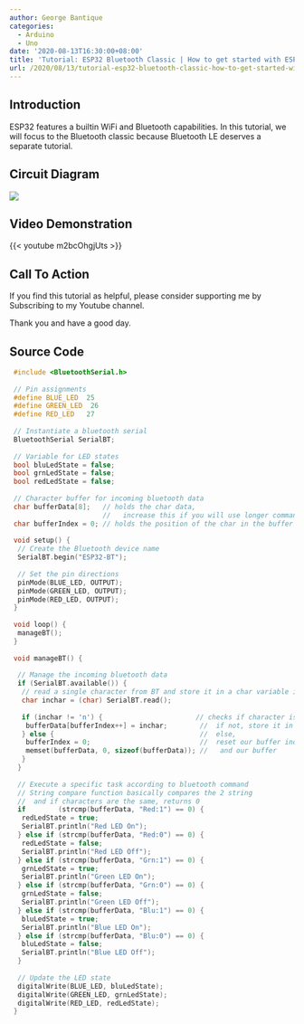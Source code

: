 ```yaml
---
author: George Bantique
categories:
  - Arduino
  - Uno
date: '2020-08-13T16:30:00+08:00'
title: 'Tutorial: ESP32 Bluetooth Classic | How to get started with ESP32 | Arduino IDE'
url: /2020/08/13/tutorial-esp32-bluetooth-classic-how-to-get-started-with-esp32-arduino-ide/
---
```


## **Introduction**

ESP32 features a builtin WiFi and Bluetooth capabilities. In this tutorial, we will focus to the Bluetooth classic because Bluetooth LE deserves a separate tutorial.

## **Circuit Diagram**

![](/images/ESP32_WebServer_AP.png)

## **Video Demonstration**

{{< youtube m2bcOhgjUts >}}

## **Call To Action**

If you find this tutorial as helpful, please consider supporting me by Subscribing to my Youtube channel.

Thank you and have a good day.

## **Source Code**

```cpp { lineNos="true" wrap="true" }
 #include <BluetoothSerial.h>  
   
 // Pin assignments  
 #define BLUE_LED  25  
 #define GREEN_LED  26  
 #define RED_LED   27  
   
 // Instantiate a bluetooth serial  
 BluetoothSerial SerialBT;  
   
 // Variable for LED states  
 bool bluLedState = false;  
 bool grnLedState = false;  
 bool redLedState = false;  
   
 // Character buffer for incoming bluetooth data  
 char bufferData[8];   // holds the char data, 
                       // 	increase this if you will use longer commands  
 char bufferIndex = 0; // holds the position of the char in the buffer  
   
 void setup() {  
  // Create the Bluetooth device name  
  SerialBT.begin("ESP32-BT");  
   
  // Set the pin directions  
  pinMode(BLUE_LED, OUTPUT);  
  pinMode(GREEN_LED, OUTPUT);  
  pinMode(RED_LED, OUTPUT);  
 }  
   
 void loop() {  
  manageBT();  
 }  
   
 void manageBT() {  
   
  // Manage the incoming bluetooth data  
  if (SerialBT.available()) {  
   // read a single character from BT and store it in a char variable inchar  
   char inchar = (char) SerialBT.read();  
     
   if (inchar != 'n') {                       // checks if character is not Carriage Return  
    bufferData[bufferIndex++] = inchar;        //  if not, store it in our buffer  
   } else {                                    //  else,  
    bufferIndex = 0;                           //  reset our buffer index  
    memset(bufferData, 0, sizeof(bufferData)); //   and our buffer  
   }  
  }  
   
  // Execute a specific task according to bluetooth command  
  // String compare function basically compares the 2 string  
  //  and if characters are the same, returns 0  
  if        (strcmp(bufferData, "Red:1") == 0) {  
   redLedState = true;  
   SerialBT.println("Red LED On");  
  } else if (strcmp(bufferData, "Red:0") == 0) {  
   redLedState = false;  
   SerialBT.println("Red LED Off");  
  } else if (strcmp(bufferData, "Grn:1") == 0) {  
   grnLedState = true;  
   SerialBT.println("Green LED On");  
  } else if (strcmp(bufferData, "Grn:0") == 0) {  
   grnLedState = false;  
   SerialBT.println("Green LED Off");  
  } else if (strcmp(bufferData, "Blu:1") == 0) {  
   bluLedState = true;  
   SerialBT.println("Blue LED On");  
  } else if (strcmp(bufferData, "Blu:0") == 0) {  
   bluLedState = false;  
   SerialBT.println("Blue LED Off");  
  }  
   
  // Update the LED state  
  digitalWrite(BLUE_LED, bluLedState);  
  digitalWrite(GREEN_LED, grnLedState);  
  digitalWrite(RED_LED, redLedState);  
 }

```

